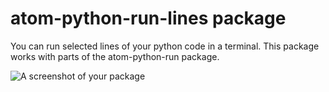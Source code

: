 # atom-python-run-lines package

You can run selected lines of your python code in a terminal. This package works with parts of the atom-python-run package.

![A screenshot of your package](https://f.cloud.github.com/assets/69169/2290250/c35d867a-a017-11e3-86be-cd7c5bf3ff9b.gif)
